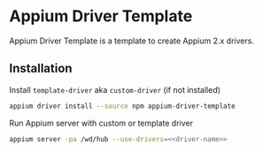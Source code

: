 # Appium Driver Template

Appium Driver Template is a template to create Appium 2.x drivers.

## Installation

Install `template-driver` aka `custom-driver` (if not installed)

```sh
appium driver install --source npm appium-driver-template
```

Run Appium server with custom or template driver

```sh
appium server -pa /wd/hub --use-drivers=<<driver-name>>
```
